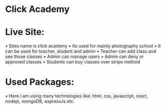 # Click Academy
# Live Site: 

• Sites name is click academy
• Its used for mainly photography school
• It can be used for teacher, student and admin
• Teacher can add class and see those classes
• Admin can manage users
• Admin can deny or approved classes
• Students can buy classes over stripe method


# Used Packages:
• Here i am using many technologies like: html, css, javascript, react, nodejs, mongoDB, expressJs etc.
